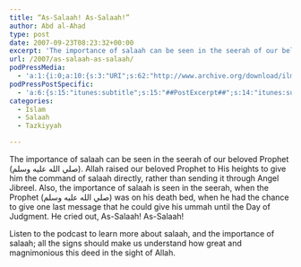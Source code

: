```yaml
---
title: “As-Salaah! As-Salaah!”
author: Abd al-Ahad
type: post
date: 2007-09-23T08:23:32+00:00
excerpt: 'The importance of salaah can be seen in the seerah of our beloved Prophet (صلي الله عليه وسلم). Allah raised our beloved Prophet to His heights to give him the command of salaah directly, rather than sending it through Angel Jibreel. Also, the importance of salaah is seen in the seerah, when the Prophet (صلي الله عليه وسلم) was on his death bed, when he had the chance to give one last message that he could give his ummah until the Day of Judgment.  He cried out, As-Salaah! As-Salaah! '
url: /2007/as-salaah-as-salaah/
podPressMedia:
  - 'a:1:{i:0;a:10:{s:3:"URI";s:62:"http://www.archive.org/download/ilmfruits/assalaahassalaah.mp3";s:5:"title";s:0:"";s:4:"type";s:9:"audio_mp3";s:4:"size";s:7:"1784709";s:8:"duration";s:4:"7:26";s:12:"previewImage";s:80:"http://www.ilmfruits.com/wp-content/plugins/podpress//images/vpreview_center.png";s:10:"dimensionW";s:3:"320";s:10:"dimensionH";s:3:"240";s:3:"rss";s:2:"on";s:4:"atom";s:2:"on";}}'
podPressPostSpecific:
  - 'a:6:{s:15:"itunes:subtitle";s:15:"##PostExcerpt##";s:14:"itunes:summary";s:15:"##PostExcerpt##";s:15:"itunes:keywords";s:17:"##WordPressCats##";s:13:"itunes:author";s:10:"##Global##";s:15:"itunes:explicit";s:7:"Default";s:12:"itunes:block";s:7:"Default";}'
categories:
  - Islam
  - Salaah
  - Tazkiyyah

---
```

The importance of salaah can be seen in the seerah of our beloved Prophet (صلي الله عليه وسلم). Allah raised our beloved Prophet to His heights to give him the command of salaah directly, rather than sending it through Angel Jibreel. Also, the importance of salaah is seen in the seerah, when the Prophet (صلي الله عليه وسلم) was on his death bed, when he had the chance to give one last message that he could give his ummah until the Day of Judgment. He cried out, As-Salaah! As-Salaah! 

Listen to the podcast to learn more about salaah, and the importance of salaah; all the signs should make us understand how great and magnimonious this deed in the sight of Allah.